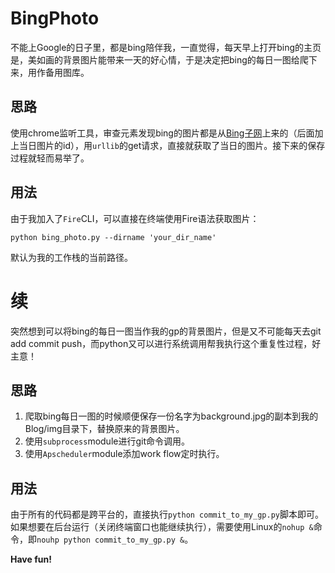 # BingPhoto
不能上Google的日子里，都是bing陪伴我，一直觉得，每天早上打开bing的主页是，美如画的背景图片能带来一天的好心情，于是决定把bing的每日一图给爬下来，用作备用图库。

## 思路
使用chrome监听工具，审查元素发现bing的图片都是从[Bing子网](https://cn.bing.com/az/hprichbg/rb/)上来的（后面加上当日图片的id），用`urllib`的get请求，直接就获取了当日的图片。接下来的保存过程就轻而易举了。

## 用法
由于我加入了`Fire`CLI，可以直接在终端使用Fire语法获取图片：
```shell
python bing_photo.py --dirname 'your_dir_name'
```
默认为我的工作栈的当前路径。

# 续
突然想到可以将bing的每日一图当作我的gp的背景图片，但是又不可能每天去git add commit push，而python又可以进行系统调用帮我执行这个重复性过程，好主意！

## 思路
1. 爬取bing每日一图的时候顺便保存一份名字为background.jpg的副本到我的Blog/img目录下，替换原来的背景图片。
2. 使用`subprocess`module进行git命令调用。
3. 使用`Apscheduler`module添加work flow定时执行。

## 用法
由于所有的代码都是跨平台的，直接执行`python commit_to_my_gp.py`脚本即可。
如果想要在后台运行（关闭终端窗口也能继续执行），需要使用Linux的`nohup &`命令，即`nouhp python commit_to_my_gp.py &`。

**Have fun!**